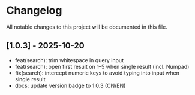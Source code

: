 # Changelog

All notable changes to this project will be documented in this file.

## [1.0.3] - 2025-10-20

- feat(search): trim whitespace in query input
- feat(search): open first result on 1–5 when single result (incl. Numpad)
- fix(search): intercept numeric keys to avoid typing into input when single result
- docs: update version badge to 1.0.3 (CN/EN)

